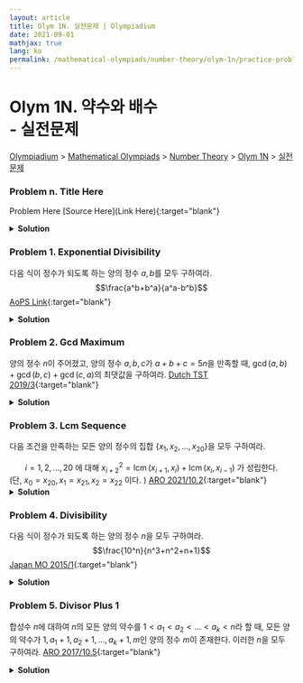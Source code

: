 ```yaml
---
layout: article
title: Olym 1N. 실전문제 | Olympiadium
date: 2021-09-01
mathjax: true
lang: ko
permalink: /mathematical-olympiads/number-theory/olym-1n/practice-problems/
---
```

# Olym 1N. 약수와 배수 <br> <ssup> - 실전문제</ssup>

<a href="{{ site.homeurl }}">Olympiadium</a> > <a href="{{ site.homeurl }}mathematical-olympiads/">Mathematical Olympiads</a> > <a href="{{ site.homeurl }}mathematical-olympiads/number-theory/">Number Theory</a> > <a href="{{ site.homeurl }}mathematical-olympiads/number-theory/olym-1n/">Olym 1N</a> > <a href="{{ site.homeurl }}mathematical-olympiads/number-theory/olym-1n/practice-problems/">실전문제</a>

### Problem n. Title Here
<blueboard> Problem Here </blueboard>
[Source Here](Link Here){:target="blank"}
<pinkborder><details>
<summary><b>Solution</b></summary>
Solution Here. 
</details></pinkborder>

### Problem 1. Exponential Divisibility
<blueboard> 다음 식이 정수가 되도록 하는 양의 정수 $a, b$를 모두 구하여라. $$\frac{a^b+b^a}{a^a-b^b}$$ </blueboard>
[AoPS Link](https://artofproblemsolving.com/community/c6h2535082p21569052){:target="blank"}
<pinkborder><details>
<summary><b>Solution</b></summary>
Solution Here. 
</details></pinkborder>

### Problem 2. Gcd Maximum
<blueboard> 양의 정수 $n$이 주어졌고, 양의 정수 $a, b, c$가 $a+b+c=5n$을 만족할 때, $\gcd(a, b)+\gcd(b, c)+\gcd(c, a)$의 최댓값을 구하여라.  </blueboard>
[Dutch TST 2019/3](https://artofproblemsolving.com/community/c6h1983805p13797517){:target="blank"}
<pinkborder><details>
<summary><b>Solution</b></summary>
Solution Here. 
</details></pinkborder>


### Problem 3. Lcm Sequence
<blueboard> 다음 조건을 만족하는 모든 양의 정수의 집합 $\{x_1, x_2, \ldots, x_{20}\}$을 모두 구하여라. <center> $i=1, 2, \ldots, 20$ 에 대해 $x_{i+2}^2=\operatorname{lcm}(x_{i+1}, x_{i})+\operatorname{lcm}(x_{i}, x_{i-1})$ 가 성립한다. </center> (단, $x_0=x_{20}, x_1=x_{21}, x_2=x_{22}$ 이다. )</blueboard>
[ARO 2021/10.2](https://artofproblemsolving.com/community/c6h2533949p21551325){:target="blank"}
<pinkborder><details>
<summary><b>Solution</b></summary>
Solution Here. 
</details></pinkborder>


### Problem 4. Divisibility
<blueboard> 다음 식이 정수가 되도록 하는 양의 정수 $n$을 모두 구하여라. $$\frac{10^n}{n^3+n^2+n+1}$$ </blueboard>
[Japan MO 2015/1](https://artofproblemsolving.com/community/c6h1148059p5421039){:target="blank"}
<pinkborder><details>
<summary><b>Solution</b></summary>
Solution Here. 
</details></pinkborder>

### Problem 5. Divisor Plus 1
<blueboard> 합성수 $n$에 대하여 $n$의 모든 양의 약수를 $1 < a_1 < a_2 < \ldots < a_k < n$라 할 때, 모든 양의 약수가 $1, a_1+1, a_2+1, \ldots, a_k+1, m$인 양의 정수 $m$이 존재한다. 이러한 $n$을 모두 구하여라. </blueboard>
[ARO 2017/10.5](https://artofproblemsolving.com/community/c6h1441154p8200604){:target="blank"}
<pinkborder><details>
<summary><b>Solution</b></summary>
Solution Here. 
</details></pinkborder>
